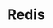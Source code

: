 ---
layout: default
title: Redis
nav_order: 3
has_children: true
parent: Datastore
permalink: /docs/datastore/redis
---